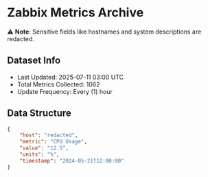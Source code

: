 # Zabbix Metrics Archive

⚠️ **Note**: Sensitive fields like hostnames and system descriptions are redacted.

## Dataset Info
- Last Updated: 2025-07-11 03:00 UTC
- Total Metrics Collected: 1062
- Update Frequency: Every (1) hour

## Data Structure
```json
{
    "host": "redacted",
    "metric": "CPU Usage",
    "value": "12.5",
    "units": "%",
    "timestamp": "2024-05-21T12:00:00"
}
```
